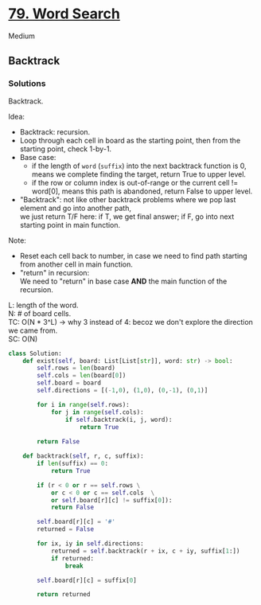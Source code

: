 # [79. Word Search]()

Medium

## Backtrack

### Solutions
Backtrack.

Idea:
- Backtrack: recursion.
- Loop through each cell in board as the starting point, then from the starting point, check 1-by-1.
- Base case:
  - if the length of `word` (`suffix`) into the next backtrack function is 0, means we complete finding the target, return True to upper level.
  - if the row or column index is out-of-range or the current cell != word[0], means this path is abandoned, return False to upper level.
- "Backtrack":
  not like other backtrack problems where we pop last element and go into another path,\
  we just return T/F here: if T, we get final answer; if F, go into next starting point in main function. 

Note:
- Reset each cell back to number, in case we need to find path starting from another cell in main function.
- "return" in recursion:\
  We need to "return" in base case **AND** the main function of the recursion.

L: length of the word.\
N: # of board cells.\
TC: O(N * 3^L)  -> why 3 instead of 4: becoz we don't explore the direction we came from.\
SC: O(N)

```python
class Solution:
    def exist(self, board: List[List[str]], word: str) -> bool:
        self.rows = len(board)
        self.cols = len(board[0])
        self.board = board
        self.directions = [(-1,0), (1,0), (0,-1), (0,1)]

        for i in range(self.rows):
            for j in range(self.cols):
                if self.backtrack(i, j, word):
                    return True
        
        return False

    def backtrack(self, r, c, suffix):
        if len(suffix) == 0:
            return True

        if (r < 0 or r == self.rows \
            or c < 0 or c == self.cols  \
            or self.board[r][c] != suffix[0]):
            return False

        self.board[r][c] = '#'
        returned = False

        for ix, iy in self.directions:
            returned = self.backtrack(r + ix, c + iy, suffix[1:])
            if returned:
                break

        self.board[r][c] = suffix[0]

        return returned
```
